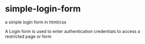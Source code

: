 # simple-login-form

a simple login form in html/css

A Login form is used to enter authentication credentials to access a restricted page or form
